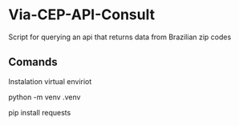 # Via-CEP-API-Consult
Script for querying an api that returns data from Brazilian zip codes

## Comands 

Instalation virtual enviriot 

python -m venv .venv

pip install requests